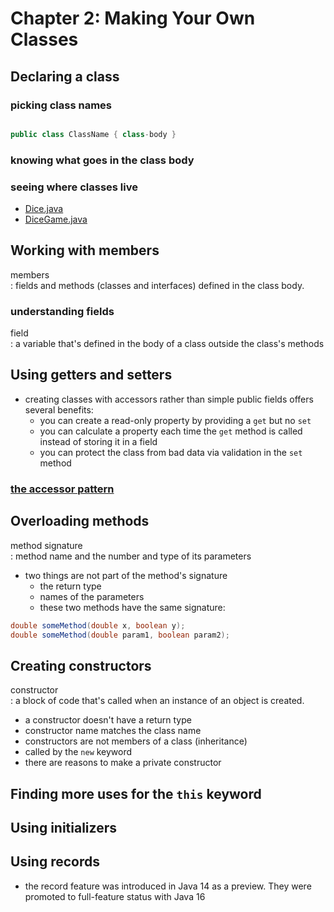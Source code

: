 # Chapter 2: Making Your Own Classes

## Declaring a class

### picking class names

```java

public class ClassName { class-body }

```

### knowing what goes in the class body

### seeing where classes live

- [Dice.java](./Dice.java)
- [DiceGame.java](./DiceGame.java)


## Working with members

members  
: fields and methods (classes and interfaces) defined in the class body.

### understanding fields

field  
: a variable that's defined in the body of a class outside the class's methods

## Using getters and setters

- creating classes with accessors rather than simple public fields offers several benefits:
    - you can create a read-only property by providing a `get` but no `set`
    - you can calculate a property each time the `get` method is called instead of storing it in a field
    - you can protect the class from bad data via validation in the `set` method

### [the accessor pattern](../../patterns/accessor/README.md)

## Overloading methods

method signature  
: method name and the number and type of its parameters

- two things are not part of the method's signature
  - the return type
  - names of the parameters
  - these two methods have the same signature:

```java
double someMethod(double x, boolean y);
double someMethod(double param1, boolean param2);
```

## Creating constructors

constructor  
: a block of code that's called when an instance of an object is created. 

- a constructor doesn't have a return type
- constructor name matches the class name
- constructors are not members of a class (inheritance)
- called by the `new` keyword
- there are reasons to make a private constructor



## Finding more uses for the `this` keyword

## Using initializers

## Using records

- the record feature was introduced in Java 14 as a preview. They were promoted to full-feature status with Java 16